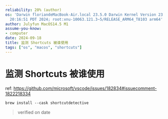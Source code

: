 ```yaml
---
reliability: 20% (author)
os: 'Darwin floriandeMacBook-Air.local 23.5.0 Darwin Kernel Version 23.5.0: Wed May  1
  20:16:51 PDT 2024; root:xnu-10063.121.3~5/RELEASE_ARM64_T8103 arm64'
author: Julyfun MacOS14.5 M1
assume-you-know:
- computer
date: 2024-09-18
title: 监测 Shortcuts 被谁使用
tags: ["os", "macos", "shortcuts"]
---
```

# 监测 Shortcuts 被谁使用

ref: https://github.com/microsoft/vscode/issues/182834#issuecomment-1822218334 

```
brew install --cask shortcutdetective
```

> verified on date

